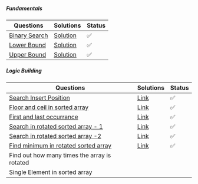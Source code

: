 ##### Fundamentals

| Questions                                                    | Solutions                                                    | Status |
| ------------------------------------------------------------ | ------------------------------------------------------------ | ------ |
| [Binary Search](https://leetcode.com/problems/binary-search/description/) | [Solution](https://github.com/SuvadeepMukherjee/dsa-to-do-sheet/blob/main/Binary%20Search/Fundamentals/binary-search.js) | ✅      |
| [Lower Bound](https://takeuforward.org/plus/data-structures-and-algorithm/binary-search/fundamentals/lower-bound-) | [Solution](https://github.com/SuvadeepMukherjee/dsa-to-do-sheet/blob/main/Binary%20Search/Fundamentals/lower-bound.js) | ✅      |
| [Upper Bound](https://takeuforward.org/plus/data-structures-and-algorithm/binary-search/fundamentals/upper-bound) | [Solution](https://github.com/SuvadeepMukherjee/dsa-to-do-sheet/blob/main/Binary%20Search/Fundamentals/upper-bound.js) | ✅      |

##### Logic Building 

| Questions                                                    | Solutions                                                    | Status |
| ------------------------------------------------------------ | ------------------------------------------------------------ | ------ |
| [Search Insert Position](https://leetcode.com/problems/search-insert-position/description/) | [Link](https://github.com/SuvadeepMukherjee/dsa-to-do-sheet/blob/main/Binary%20Search/Logic%20Building/search-insert-position.js) | ✅      |
| [Floor and ceil in sorted array](https://takeuforward.org/plus/data-structures-and-algorithm/binary-search/logic-building/floor-and-ceil-in-sorted-array) | [Link](https://github.com/SuvadeepMukherjee/dsa-to-do-sheet/blob/main/Binary%20Search/Logic%20Building/floor-and-ceil-in-sorted-array.js) | ✅      |
| [First and last occurrance](https://leetcode.com/problems/find-first-and-last-position-of-element-in-sorted-array/description/) | [Link](https://github.com/SuvadeepMukherjee/dsa-to-do-sheet/blob/main/Binary%20Search/Logic%20Building/first-and-last-occurrance.js) | ✅      |
| [Search in rotated sorted array - 1](https://leetcode.com/problems/search-in-rotated-sorted-array/description/) | [Link](https://github.com/SuvadeepMukherjee/dsa-to-do-sheet/blob/main/Binary%20Search/Logic%20Building/search-in-rotated-sorted-array-1.js) | ✅      |
| [Search in rotated sorted array -2](https://leetcode.com/problems/search-in-rotated-sorted-array-ii/description/) | [Link](https://github.com/SuvadeepMukherjee/dsa-to-do-sheet/blob/main/Binary%20Search/Logic%20Building/search-in-roated-sorted-array-2.js) | ✅      |
| [Find minimum in rotated sorted array](https://leetcode.com/problems/find-minimum-in-rotated-sorted-array/description/) | [Link]()                                                     | ✅      |
| Find out how many times the array is rotated                 |                                                              |        |
| Single Element in sorted array                               |                                                              |        |

